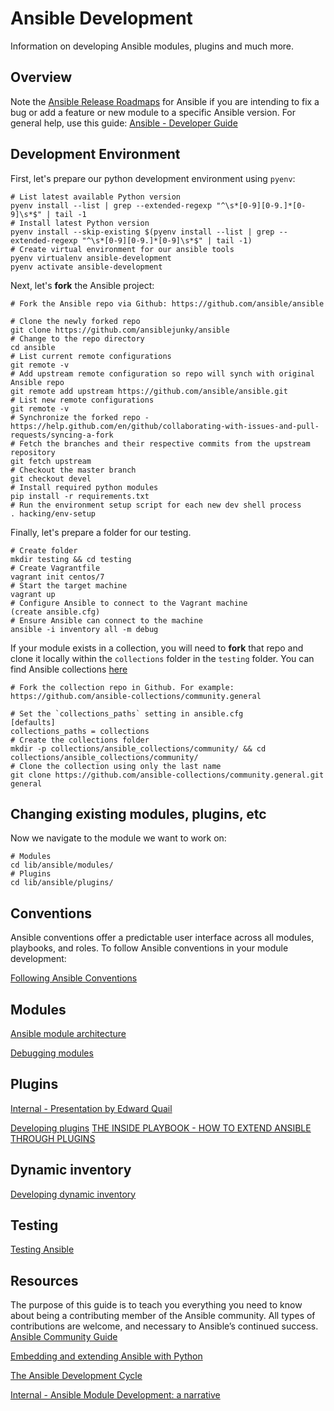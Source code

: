 # Ansible Development

Information on developing Ansible modules, plugins and much more.

## Overview

Note the [Ansible Release Roadmaps](https://docs.ansible.com/ansible/devel/roadmap/) for Ansible if you are intending to fix a bug or add a feature or new module to a specific Ansible version. For general help, use this guide: [Ansible - Developer Guide](https://docs.ansible.com/ansible/latest/dev_guide/index.html)

## Development Environment

First, let's prepare our python development environment using `pyenv`:

```shell
# List latest available Python version
pyenv install --list | grep --extended-regexp "^\s*[0-9][0-9.]*[0-9]\s*$" | tail -1
# Install latest Python version
pyenv install --skip-existing $(pyenv install --list | grep --extended-regexp "^\s*[0-9][0-9.]*[0-9]\s*$" | tail -1)
# Create virtual environment for our ansible tools
pyenv virtualenv ansible-development
pyenv activate ansible-development
```

Next, let's **fork** the Ansible project:

```shell
# Fork the Ansible repo via Github: https://github.com/ansible/ansible

# Clone the newly forked repo
git clone https://github.com/ansiblejunky/ansible
# Change to the repo directory
cd ansible
# List current remote configurations
git remote -v
# Add upstream remote configuration so repo will synch with original Ansible repo
git remote add upstream https://github.com/ansible/ansible.git
# List new remote configurations
git remote -v
# Synchronize the forked repo - https://help.github.com/en/github/collaborating-with-issues-and-pull-requests/syncing-a-fork
# Fetch the branches and their respective commits from the upstream repository
git fetch upstream
# Checkout the master branch
git checkout devel
# Install required python modules
pip install -r requirements.txt
# Run the environment setup script for each new dev shell process
. hacking/env-setup
```

Finally, let's prepare a folder for our testing.

```shell
# Create folder
mkdir testing && cd testing
# Create Vagrantfile
vagrant init centos/7
# Start the target machine
vagrant up
# Configure Ansible to connect to the Vagrant machine
(create ansible.cfg)
# Ensure Ansible can connect to the machine
ansible -i inventory all -m debug
```

If your module exists in a collection, you will need to **fork** that repo and clone it locally within the `collections` folder in the `testing` folder. You can find Ansible collections [here](https://github.com/ansible-collections)

```shell
# Fork the collection repo in Github. For example: https://github.com/ansible-collections/community.general

# Set the `collections_paths` setting in ansible.cfg
[defaults]
collections_paths = collections
# Create the collections folder
mkdir -p collections/ansible_collections/community/ && cd collections/ansible_collections/community/
# Clone the collection using only the last name
git clone https://github.com/ansible-collections/community.general.git general

```

## Changing existing modules, plugins, etc

Now we navigate to the module we want to work on:

```shell
# Modules
cd lib/ansible/modules/
# Plugins
cd lib/ansible/plugins/
```

## Conventions

Ansible conventions offer a predictable user interface across all modules, playbooks, and roles. To follow Ansible conventions in your module development:

[Following Ansible Conventions](https://docs.ansible.com/ansible/devel/dev_guide/developing_modules_best_practices.html)

## Modules

[Ansible module architecture](https://docs.ansible.com/ansible/latest/dev_guide/developing_program_flow_modules.html)

[Debugging modules](https://docs.ansible.com/ansible/latest/dev_guide/debugging.html)

## Plugins

[Internal - Presentation by Edward Quail](https://mojo.redhat.com/docs/DOC-1168516)

[Developing plugins](https://docs.ansible.com/ansible/latest/dev_guide/developing_plugins.html)
[THE INSIDE PLAYBOOK - HOW TO EXTEND ANSIBLE THROUGH PLUGINS](https://www.ansible.com/blog/how-to-extend-ansible-through-plugins)

## Dynamic inventory

[Developing dynamic inventory](https://docs.ansible.com/ansible/latest/dev_guide/developing_inventory.html)

## Testing

[Testing Ansible](https://docs.ansible.com/ansible/latest/dev_guide/testing.html)

## Resources

The purpose of this guide is to teach you everything you need to know about being a contributing member of the Ansible community. All types of contributions are welcome, and necessary to Ansible’s continued success.
[Ansible Community Guide](https://docs.ansible.com/ansible/latest/community/index.html#contributing-code-features-or-bugfixes)

[Embedding and extending Ansible with Python](http://slides.com/alejandroguiraorodriguez/ee-ansible-with-python#/36)

[The Ansible Development Cycle](https://docs.ansible.com/ansible/latest/community/development_process.html)

[Internal - Ansible Module Development: a narrative](https://docs.google.com/document/d/11Ai1KrfNtl9_3yQOSJbqUpVR7G6ANuG1Igr3s6zlj1k/edit#heading=h.tt7bcolhsrid)
